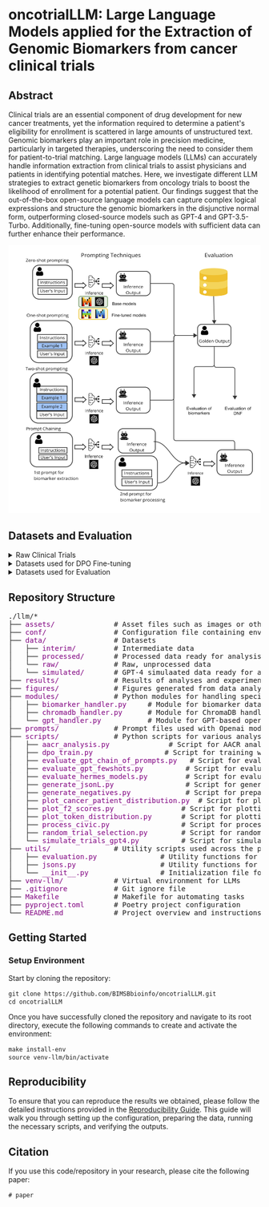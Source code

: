 # oncotrialLLM: Large Language Models applied for the Extraction of Genomic Biomarkers from cancer clinical trials

## Abstract
Clinical trials are an essential component of drug development for new cancer treatments, yet the information required to determine a patient's eligibility for enrollment is scattered in large amounts of unstructured text. Genomic biomarkers play an important role in precision medicine, particularly in targeted therapies, underscoring the need to consider them for patient-to-trial matching. Large language models (LLMs) can accurately handle information extraction from clinical trials to assist physicians and patients in identifying potential matches. Here, we investigate different LLM strategies to extract genetic biomarkers from oncology trials to boost the likelihood of enrollment for a potential patient. Our findings suggest that the out-of-the-box open-source language models can capture complex logical expressions and structure the genomic biomarkers in the disjunctive normal form, outperforming closed-source models such as GPT-4 and GPT-3.5-Turbo. Additionally, fine-tuning open-source models with sufficient data can further enhance their performance.


<p align="center">
  <img src="llm/assets/trial-match cartoon.png" width="550" title="hover text">
</p>


## Datasets and Evaluation

<details> 
<summary>Raw Clinical Trials</summary>

1. The clinical trials selected previously to this project from [clinicaltrials.gov](https://clinicaltrials.gov/) can be found [here](llm/data/raw/random_trials.json)

2. The manually annotated clinical trial samples can be found [here](llm/data/interim/random_t_annotation_500_42.json).

3. The reviewed synthetic clinical trial samples can be found [here](llm/data/processed/gpt4_simulated_data.json).
</details>


<details> 
<summary>Datasets used for DPO Fine-tuning</summary>

1. The training data used for fine-tuning Hermes-FT can be found [here](llm/data/processed/negative.jsonl).

2. The training data used for fine-tuning Hermes-synth-FT can be found in [results](llm/data/processed/simulated/negative.jsonl).
</details>

<details>
<summary>Datasets used for Evaluation</summary>

1. The test dataset used for evaluation can be found [here](llm/data/processed/ft_test.jsonl).

2. The evaluation metrics per strategie can be found in [results](llm/data/results/).
</details>


## Repository Structure
<pre>
./llm/*
├── <span style="color:purple;">assets/</span>              # Asset files such as images or other resources
├── <span style="color:purple;">conf/</span>                # Configuration file containing environment variables and settings
├── <span style="color:purple;">data/</span>                # Datasets
│   ├── <span style="color:purple;">interim/</span>         # Intermediate data
│   ├── <span style="color:purple;">processed/</span>       # Processed data ready for analysis
│   └── <span style="color:purple;">raw/</span>             # Raw, unprocessed data
│   └── <span style="color:purple;">simulated/</span>       # GPT-4 simulaated data ready for analysis
├── <span style="color:purple;">results/</span>             # Results of analyses and experiments
├── <span style="color:purple;">figures/</span>             # Figures generated from data analysis
├── <span style="color:purple;">modules/</span>             # Python modules for handling specific tasks
│   ├── <span style="color:purple;">biomarker_handler.py</span>     # Module for biomarker data handling
│   ├── <span style="color:purple;">chromadb_handler.py</span>      # Module for ChromaDB handling
│   └── <span style="color:purple;">gpt_handler.py</span>           # Module for GPT-based operations
├── <span style="color:purple;">prompts/</span>             # Prompt files used with Openai models
├── <span style="color:purple;">scripts/</span>             # Python scripts for various analyses and model operations
│   ├── <span style="color:purple;">aacr_analysis.py</span>              # Script for AACR analysis
│   ├── <span style="color:purple;">dpo_train.py</span>                 # Script for training with Direct Preference Optimization (DPO)
│   ├── <span style="color:purple;">evaluate_gpt_chain_of_prompts.py</span>   # Script for evaluating GPT models with chain of prompts
│   ├── <span style="color:purple;">evaluate_gpt_fewshots.py</span>          # Script for evaluating GPT models with few-shot learning
│   ├── <span style="color:purple;">evaluate_hermes_models.py</span>         # Script for evaluating Hermes models
│   ├── <span style="color:purple;">generate_jsonL.py</span>                 # Script for generating JSONL data from JSON
│   ├── <span style="color:purple;">generate_negatives.py</span>             # Script for preparing the training data for Fine-tuning with DPO
│   ├── <span style="color:purple;">plot_cancer_patient_distribution.py</span>  # Script for plotting cancer patient distribution
│   ├── <span style="color:purple;">plot_f2_scores.py</span>                # Script for plotting F2 scores
│   ├── <span style="color:purple;">plot_token_distribution.py</span>       # Script for plotting token distribution
│   ├── <span style="color:purple;">process_civic.py</span>                 # Script for processing CIViC data
│   ├── <span style="color:purple;">random_trial_selection.py</span>        # Script for random trial selection
│   └── <span style="color:purple;">simulate_trials_gpt4.py</span>          # Script for simulating trials using GPT-4
├── <span style="color:purple;">utils/</span>               # Utility scripts used across the project
│   ├── <span style="color:purple;">evaluation.py</span>               # Utility functions for model evaluation
│   ├── <span style="color:purple;">jsons.py</span>                    # Utility functions for handling JSON files
│   └── <span style="color:purple;">__init__.py</span>                 # Initialization file for utils module
├── <span style="color:purple;">venv-llm/</span>            # Virtual environment for LLMs
├── <span style="color:purple;">.gitignore</span>           # Git ignore file
├── <span style="color:purple;">Makefile</span>             # Makefile for automating tasks
├── <span style="color:purple;">pyproject.toml</span>       # Poetry project configuration
└── <span style="color:purple;">README.md</span>            # Project overview and instructions
</pre>

## Getting Started

### Setup Environment
Start by cloning the repository:
```
git clone https://github.com/BIMSBbioinfo/oncotrialLLM.git
cd oncotrialLLM
```

Once you have successfully cloned the repository and navigate to its root directory, execute the following commands to create and activate the environment:

```
make install-env
source venv-llm/bin/activate
```

## Reproducibility
To ensure that you can reproduce the results we obtained, please follow the detailed instructions provided in the [Reproducibility Guide](llm/README.md). This guide will walk you through setting up the configuration, preparing the data, running the necessary scripts, and verifying the outputs.


## Citation
If you use this code/repository in your research, please cite the following paper:

```
# paper 
```



